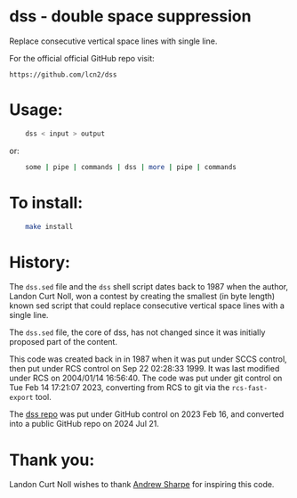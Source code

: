 # dss - double space suppression

Replace consecutive vertical space lines with single line.

For the official official GitHub repo visit:

    https://github.com/lcn2/dss


# Usage:

```sh
    dss < input > output
```

or:

```sh
    some | pipe | commands | dss | more | pipe | commands
```


# To install:

```sh
    make install
```


# History:

The `dss.sed` file and the `dss` shell script dates back
to 1987 when the author, Landon Curt Noll, won a contest
by creating the smallest (in byte length) known sed script
that could replace consecutive vertical space lines with
a single line.

The `dss.sed` file, the core of dss, has not changed since it
was initially proposed part of the content.

This code was created back in in 1987 when it was put under
SCCS control, then put under RCS control on Sep 22 02:28:33
1999.  It was last modified under RCS on 2004/01/14 16:56:40.
The code was put under git control on Tue Feb 14 17:21:07 2023,
converting from RCS to git via the `rcs-fast-export` tool.

The [dss repo](https://github.com/lcn2/dss) was put under
GitHub control on 2023 Feb 16, and converted into a public
GitHub repo on 2024 Jul 21.


# Thank you:

Landon Curt Noll wishes to thank
[Andrew Sharpe](https://www.linkedin.com/in/andrew-sharpe-a2817a1/)
for inspiring this code.
